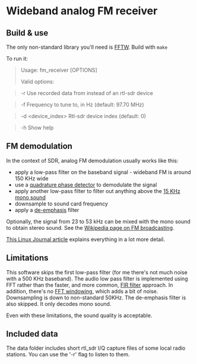 Wideband analog FM receiver
===========================

Build & use
-----------
The only non-standard library you'll need is [FFTW](http://www.fftw.org/). Build with
`make`

To run it:
>Usage: fm_receiver [OPTIONS]
>
>Valid options:

>  -r <file>         Use recorded data from <file> instead of an rtl-sdr device

>  -f <frequency>    Frequency to tune to, in Hz (default: 97.70 MHz)

>  -d <device_index> Rtl-sdr device index (default: 0)

>  -h                Show help


FM demodulation
---------------

In the context of SDR, analog FM demodulation usually works like this:
* apply a low-pass filter on the baseband signal - wideband FM is around 150 KHz wide
* use a [quadrature phase detector](https://en.wikipedia.org/wiki/Detector_%28radio%29#Quadrature_detector) to demodulate the signal
* apply another low-pass filter to filter out anything above the [15 KHz mono sound](https://en.wikipedia.org/wiki/FM_broadcasting#Other_subcarrier_services)
* downsample to sound card frequency
* apply a [de-emphasis](https://en.wikipedia.org/wiki/FM_broadcasting#Pre-emphasis_and_de-emphasis) filter

Optionally, the signal from 23 to 53 kHz can be mixed with the mono sound to obtain stereo sound. See the [Wikipedia page on FM broadcasting](https://en.wikipedia.org/wiki/FM_broadcasting#Other_subcarrier_services).

[This Linux Journal article](http://www.linuxjournal.com/article/7505?page=0,0) explains everything in a lot more detail.

Limitations
-----------

This software skips the first low-pass filter (for me there's not much noise with a 500 KHz baseband). The audio low pass filter is implemented using FFT rather than the faster, and more common, [FIR filter](https://en.wikipedia.org/wiki/Finite_impulse_response) approach. In addition, there's no [FFT windowing](https://en.wikipedia.org/wiki/Window_function#Spectral_analysis), which adds a bit of noise. Downsampling is down to non-standard 50KHz. The de-emphasis filter is also skipped. It only decodes mono sound.

Even with these limitations, the sound quality is acceptable.

Included data
-------------

The data folder includes short rtl_sdr I/Q capture files of some local radio stations. You can use the '-r' flag to listen to them.
